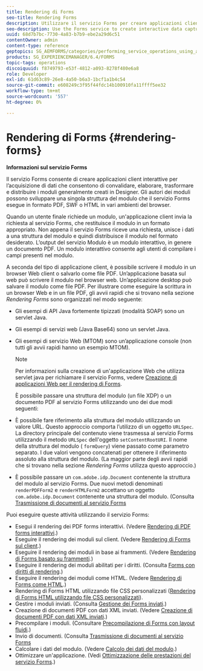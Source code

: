 ```yaml
---
title: Rendering di Forms
seo-title: Rendering Forms
description: Utilizzare il servizio Forms per creare applicazioni client di acquisizione dati interattive per convalidare, elaborare, trasformare e distribuire i moduli generalmente creati in Designer. Gli autori dei moduli possono sviluppare una singola struttura del modulo che il servizio Forms esegue in formato PDF, SWF o HTML in vari ambienti del browser.
seo-description: Use the Forms service to create interactive data capture client applications that validate, process, transform, and deliver forms typically created in Designer. Form authors can develop a single form design that the Forms service renders in PDF, SWF, or HTML in various browser environments.
uuid: 68d7b7bc-7730-4a83-b7b9-ebe2a29d6c51
contentOwner: admin
content-type: reference
geptopics: SG_AEMFORMS/categories/performing_service_operations_using_apis
products: SG_EXPERIENCEMANAGER/6.4/FORMS
topic-tags: operations
discoiquuid: f8749793-e53f-4812-a093-8278f480e6a8
role: Developer
exl-id: 61d63c89-26e8-4a50-b6a3-1bcf1a1b4c54
source-git-commit: e608249c3f95f44fdc14b100910fa11ffff5ee32
workflow-type: tm+mt
source-wordcount: '557'
ht-degree: 0%

---
```


# Rendering di Forms {#rendering-forms}

**Informazioni sul servizio Forms**

Il servizio Forms consente di creare applicazioni client interattive per l’acquisizione di dati che consentono di convalidare, elaborare, trasformare e distribuire i moduli generalmente creati in Designer. Gli autori dei moduli possono sviluppare una singola struttura del modulo che il servizio Forms esegue in formato PDF, SWF o HTML in vari ambienti del browser.

Quando un utente finale richiede un modulo, un&#39;applicazione client invia la richiesta al servizio Forms, che restituisce il modulo in un formato appropriato. Non appena il servizio Forms riceve una richiesta, unisce i dati a una struttura del modulo e quindi distribuisce il modulo nel formato desiderato. L’output del servizio Modulo è un modulo interattivo, in genere un documento PDF. Un modulo interattivo consente agli utenti di compilare i campi presenti nel modulo.

A seconda del tipo di applicazione client, è possibile scrivere il modulo in un browser Web client o salvarlo come file PDF. Un’applicazione basata sul web può scrivere il modulo nel browser web. Un’applicazione desktop può salvare il modulo come file PDF. Per illustrare come eseguire la scrittura in un browser Web e in un file PDF, gli avvii rapidi che si trovano nella sezione *Rendering Forms* sono organizzati nel modo seguente:

* Gli esempi di API Java fortemente tipizzati (modalità SOAP) sono un servlet Java.
* Gli esempi di servizi web (Java Base64) sono un servlet Java.
* Gli esempi di servizio Web (MTOM) sono un’applicazione console (non tutti gli avvii rapidi hanno un esempio MTOM).

   >[!NOTE]
   >
   >Per informazioni sulla creazione di un&#39;applicazione Web che utilizza servlet java per richiamare il servizio Forms, vedere [Creazione di applicazioni Web per il rendering di Forms](/help/forms/developing/creating-web-applications-renders-forms.md).

   È possibile passare una struttura del modulo (un file XDP) o un documento PDF al servizio Forms utilizzando uno dei due modi seguenti:

* È possibile fare riferimento alla struttura del modulo utilizzando un valore URL. Questo approccio comporta l’utilizzo di un oggetto `URLSpec`. La directory principale del contenuto viene trasmessa al servizio Forms utilizzando il metodo `URLSpec` dell&#39;oggetto `setContentRootURI`. Il nome della struttura del modulo ( `formQuery`) viene passato come parametro separato. I due valori vengono concatenati per ottenere il riferimento assoluto alla struttura del modulo. (La maggior parte degli avvii rapidi che si trovano nella sezione *Rendering Forms* utilizza questo approccio.)
* È possibile passare un `com.adobe.idp.Document` contenente la struttura del modulo al servizio Forms. Due nuovi metodi denominati `renderPDFForm2` e `renderHTMLForm2` accettano un oggetto `com.adobe.idp.Document` contenente una struttura del modulo. (Consulta [Trasmissione di documenti al servizio Forms](/help/forms/developing/passing-documents-forms-service.md)

Puoi eseguire queste attività utilizzando il servizio Forms:

* Esegui il rendering dei PDF forms interattivi. (Vedere [Rendering di PDF forms interattivi](/help/forms/developing/rendering-interactive-pdf-forms.md).)
* Eseguire il rendering dei moduli sul client. (Vedere [Rendering di Forms sul client](/help/forms/developing/rendering-forms-client.md).)
* Eseguire il rendering dei moduli in base ai frammenti. (Vedere [Rendering di Forms basato su frammenti](/help/forms/developing/rendering-forms-based-fragments.md).)
* Eseguire il rendering dei moduli abilitati per i diritti. (Consulta [Forms con diritti di rendering](/help/forms/developing/rendering-rights-enabled-forms.md).)
* Eseguire il rendering dei moduli come HTML. (Vedere [Rendering di Forms come HTML](/help/forms/developing/rendering-forms-html.md).)
* Rendering di Forms HTML utilizzando file CSS personalizzati ([Rendering di Forms HTML utilizzando file CSS personalizzati](/help/forms/developing/rendering-html-forms-using-custom.md)).
* Gestire i moduli inviati. (Consulta [Gestione dei Forms inviati](/help/forms/developing/handling-submitted-forms.md).)
* Creazione di documenti PDF con dati XML inviati. (Vedere [Creazione di documenti PDF con dati XML inviati](/help/forms/developing/creating-pdf-documents-submitted-xml.md).)
* Precompilare i moduli. (Consultare [Precompilazione di Forms con layout fluidi](/help/forms/developing/prepopulating-forms-flowable-layouts.md).)
* Invio di documenti. (Consulta [Trasmissione di documenti al servizio Forms](/help/forms/developing/passing-documents-forms-service.md)
* Calcolare i dati del modulo. (Vedere [Calcolo dei dati del modulo](/help/forms/developing/calculating-form-data.md).)
* Ottimizzare un&#39;applicazione. (Vedi [Ottimizzazione delle prestazioni del servizio Forms](/help/forms/developing/optimizing-performance-forms-service.md).)

